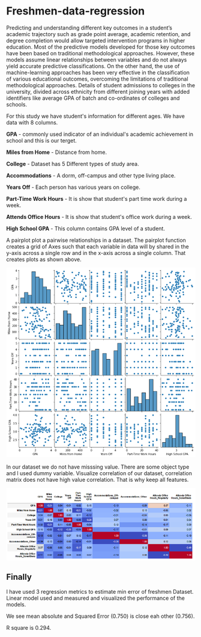 # Freshmen-data-regression
Predicting and understanding different key outcomes in a student’s academic trajectory such as grade point average, academic retention, and degree completion would allow targeted intervention programs in higher education. Most of the predictive models developed for those key outcomes have been based on traditional methodological approaches. However, these models assume linear relationships between variables and do not always yield accurate predictive classifications. On the other hand, the use of machine-learning approaches has been very effective in the classification of various educational outcomes, overcoming the limitations of traditional methodological approaches. Details of student admissions to colleges in the university, divided across ethnicity from different joining years with added identifiers like average GPA of batch and co-ordinates of colleges and schools.

For this study we have student's information for different ages. We have data with 8 columns.

**GPA** - commonly used indicator of an individual's academic achievement in school and this is our terget.

**Miles from Home** - Distance from home.

**College** - Dataset has 5 Different types of study area.

**Accommodations** - A dorm, off-campus and other type living place.

**Years Off** - Each person has various years on college.

**Part-Time Work Hours** - It is show that student's part time work during a week.

**Attends Office Hours** - It is show that student's office work during a week.

**High School GPA** - This column contains GPA level of a student.

A pairplot plot a pairwise relationships in a dataset. The pairplot function creates a grid of Axes such that each variable in data will by shared in the y-axis across a single row and in the x-axis across a single column. That creates plots as shown above.

 ![Corr](https://github.com/bextla20/-Freshmen-data-regression/blob/main/Pairplot.png)

In our dataset we do not have misssing value. There are some object type and l used dummy variable.
 Visualize correlation of our dataset, correlation matrix does not have high value correlation. That is why keep all features.
 
 ![Corr](https://github.com/bextla20/-Freshmen-data-regression/blob/main/corr.png)


## Finally 
I have used 3 regression metrics to estimate min error of freshmen Dataset. Linear model used and measured and visualized the performance of the models. 

We see mean absolute and Squared Error (0.750) is close eah other (0.756).

R square is 0.294.

